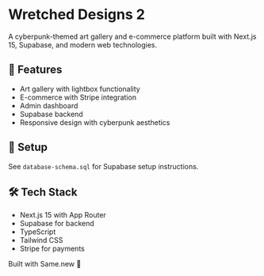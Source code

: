 # Wretched Designs 2

A cyberpunk-themed art gallery and e-commerce platform built with Next.js 15, Supabase, and modern web technologies.

## 🎨 Features
- Art gallery with lightbox functionality
- E-commerce with Stripe integration
- Admin dashboard
- Supabase backend
- Responsive design with cyberpunk aesthetics

## 🚀 Setup
See `database-schema.sql` for Supabase setup instructions.

## 🛠️ Tech Stack
- Next.js 15 with App Router
- Supabase for backend
- TypeScript
- Tailwind CSS
- Stripe for payments

Built with Same.new 🚀
